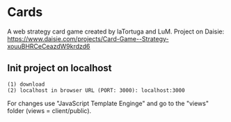 # Cards
A web strategy card game created by laTortuga and LuM.
Project on Daisie: https://www.daisie.com/projects/Card-Game--Strategy-xouuBHRCeCeazdW9krdzd6


## Init project on localhost

```
(1) download
(2) localhost in browser URL (PORT: 3000): localhost:3000 
```
For changes use "JavaScript Template Enginge" and go to the "views" folder (views = client/public).
